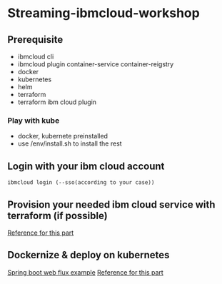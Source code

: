 # Streaming-ibmcloud-workshop

## Prerequisite
* ibmcloud cli
* ibmcloud plugin container-service container-reigstry
* docker
* kubernetes
* helm
* terraform
* terraform ibm cloud plugin

### Play with kube
* docker, kubernete preinstalled
* use /env/install.sh to install the rest

## Login with your ibm cloud account
    ibmcloud login (--sso(according to your case))

## Provision your needed ibm cloud service with terraform (if possible)

[Reference for this part](terraform/README.md)

## Dockernize & deploy on kubernetes
[Spring boot web flux example](https://github.com/nicolas2lee/streaming-springboot-webflux)
[Reference for this part](https://github.com/nicolas2lee/kafka-event-stream-producer)
